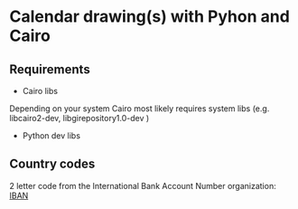# Calendar drawing(s) with Pyhon and Cairo

## Requirements

- Cairo libs

Depending on your system Cairo most likely requires system libs (e.g.  libcairo2-dev, libgirepository1.0-dev )

- Python dev libs

## Country codes

2 letter code from the International Bank Account Number organization: [IBAN](https://www.iban.com/country-codes)

